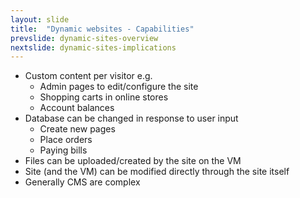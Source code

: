 ```yaml
---
layout: slide
title:  "Dynamic websites - Capabilities"
prevslide: dynamic-sites-overview
nextslide: dynamic-sites-implications
---
```


* Custom content per visitor e.g.
  * Admin pages to edit/configure the site
  * Shopping carts in online stores
  * Account balances
* Database can be changed in response to user input
  * Create new pages
  * Place orders
  * Paying bills
* Files can be uploaded/created by the site on the VM
* Site (and the VM) can be modified directly through the site itself
* Generally CMS are complex
